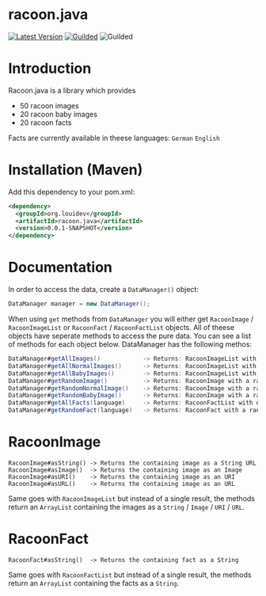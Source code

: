 # racoon.java

<a href="https://github.com/LouiDev/racoon.java/packages/1762981">![Latest Version](https://img.shields.io/badge/Latest%20Release-0.0.2--SNAPSHOT-yellow)</a>
<a href="https://www.guilded.gg/i/kamW6l4k">![Guilded](https://img.shields.io/badge/Guilded%20Server-Join-yellow)</a>
![Guilded](https://img.shields.io/badge/Java-17-yellow)

# Introduction
Racoon.java is a library which provides
- 50 racoon images
- 20 racoon baby images
- 20 racoon facts

Facts are currently available in theese languages:
``German``
``English``

# Installation (Maven)
Add this dependency to your pom.xml:
```xml
<dependency>
  <groupId>org.louidev</groupId>
  <artifactId>racoon.java</artifactId>
  <version>0.0.1-SNAPSHOT</version>
</dependency>
```

# Documentation
In order to access the data, create a ``DataManager()`` object:
```Java
DataManager manager = new DataManager();
```
When using ``get`` methods from ``DataManager`` you will either get ``RacoonImage`` / ``RacoonImageList`` or ``RacoonFact`` / ``RacoonFactList`` objects.
All of theese objects have seperate methods to access the pure data.
You can see a list of methods for each object below.
DataManager has the following methos:
```Java
DataManager#getAllImages()            -> Returns: RacoonImageList with every image
DataManager#getAllNormalImages()      -> Returns: RacoonImageList with every normal image
DataManager#getAllBabyImages()        -> Returns: RacoonImageList with every baby image
DataManager#getRandomImage()          -> Returns: RacoonImage with a random image
DataManager#getRandomNormalImage()    -> Returns: RacoonImage with a random normal image
DataManager#getRandomBabyImage()      -> Returns: RacoonImage with a random baby image
DataManager#getAllFacts(language)     -> Returns: RacoonFactList with every fact
DataManager#getRandomFact(language)   -> Returns: RacoonFact with a random fact
```

# RacoonImage
```
RacoonImage#asString() -> Returns the containing image as a String URL
RacoonImage#asImage()  -> Returns the containing image as an Image
RacoonImage#asURI()    -> Returns the containing image as an URI
RacoonImage#asURL()    -> Returns the containing image as an URL
```
Same goes with ``RacoonImageList`` but instead of a single result, the methods return an ``ArrayList`` containing the images as a ``String`` / ``Image`` / ``URI`` / ``URL``.

# RacoonFact
```
RacoonFact#asString()  -> Returns the containing fact as a String
```
Same goes with ``RacoonFactList`` but instead of a single result, the methods return an ``ArrayList`` containing the facts as a ``String``.
